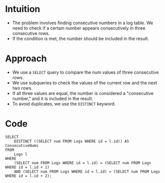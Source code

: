 # Intuition
- The problem involves finding consecutive numbers in a log table. We need to check if a certain number appears consecutively in three consecutive rows.
- If the condition is met, the number should be included in the result.
<!-- Describe your first thoughts on how to solve this problem. -->

# Approach
- We use a `SELECT` query to compare the num values of three consecutive rows.
- We use subqueries to check the values of the current row and the next two rows.
- If all three values are equal, the number is considered a "consecutive number," and it is included in the result.
- To avoid duplicates, we use the `DISTINCT` keyword.
<!-- Describe your approach to solving the problem. -->

# Code
```mysql []
SELECT
    DISTINCT ((SELECT num FROM Logs WHERE id = l.id)) AS ConsecutiveNums
FROM
    Logs l
WHERE
    (SELECT num FROM Logs WHERE id = l.id) = (SELECT num FROM Logs WHERE id = l.id + 1)
    AND (SELECT num FROM Logs WHERE id = l.id) = (SELECT num FROM Logs WHERE id = l.id + 2);

```